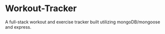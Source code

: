 # Workout-Tracker

A full-stack workout and exercise tracker built utilizing mongoDB/mongoose and express.
